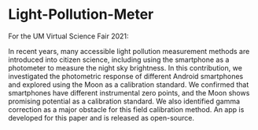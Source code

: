 # Light-Pollution-Meter
For the UM Virtual Science Fair 2021:

In recent years, many accessible light pollution measurement methods are introduced into citizen science, including using the smartphone as a photometer to measure the night sky brightness. In this contribution, we investigated the photometric response of different Android smartphones and explored using the Moon as a calibration standard. We confirmed that smartphones have different instrumental zero points, and the Moon shows promising potential as a calibration standard. We also identified gamma correction as a major obstacle for this field calibration method. An app is developed for this paper and is released as open-source.
